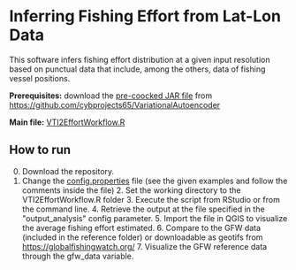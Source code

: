 # Inferring Fishing Effort from Lat-Lon Data
This software infers fishing effort distribution at a given input resolution based on punctual data that include, among the others, data of fishing vessel positions.

**Prerequisites:** download the [pre-coocked JAR file](https://data.d4science.org/shub/E_RmlXSjJSbFVhZmVyT25YTFJJYlY1a3BJRWc0T0xueUVIOWNXamR3dStNV3RMZDl2WThJRE5rckY0b1cwWVU1Kw==) from  https://github.com/cybprojects65/VariationalAutoencoder

**Main file:** [VTI2EffortWorkflow.R](https://github.com/cybprojects65/InferFishingEffortFromSatelliteData/blob/main/VTI2EffortWorkflow.R "VTI2EffortWorkflow.R")

## How to run

   0. Download the repository.
   1. Change the [config.properties](https://github.com/cybprojects65/InferFishingEffortFromSatelliteData/blob/main/config.properties "config.properties") file (see the given examples and follow the comments inside the file)
    2. Set the working directory to the VTI2EffortWorkflow.R folder
    3. Execute the script from RStudio or from the command line.
    4. Retrieve the output at the file specified in the "output_analysis"
    config parameter.
    5. Import the file in QGIS to visualize the average fishing effort
    estimated.
    6. Compare to the GFW data (included in the reference folder) or
    downloadable as geotifs from https://globalfishingwatch.org/
    7. Visualize the GFW reference data through the gfw_data variable.
